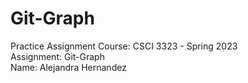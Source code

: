 # Git-Graph

Practice Assignment
Course: CSCI 3323 - Spring 2023<br>
Assignment: Git-Graph<br>
Name: Alejandra Hernandez
